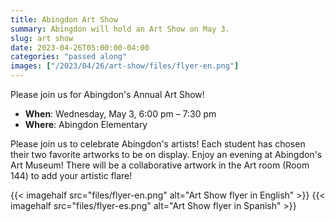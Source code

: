 ```yaml
---
title: Abingdon Art Show
summary: Abingdon will hold an Art Show on May 3.
slug: art show
date: 2023-04-26T05:00:00-04:00
categories: "passed along"
images: ["/2023/04/26/art-show/files/flyer-en.png"]
---
```


Please join us for Abingdon's Annual Art Show!

- **When**: Wednesday, May 3, 6:00 pm – 7:30 pm
- **Where**: Abingdon Elementary

Please join us to celebrate Abingdon's artists! Each student has chosen their two favorite artworks to be on display. Enjoy an evening at Abingdon's Art Museum! There will be a collaborative artwork in the Art room (Room 144) to add your artistic flare!

{{< imagehalf src="files/flyer-en.png" alt="Art Show flyer in English" >}}
{{< imagehalf src="files/flyer-es.png" alt="Art Show flyer in Spanish" >}}
